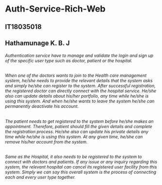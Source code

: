 # Auth-Service-Rich-Web

## IT18035018
## Hathamunage K. B. J


###### Authentication service have to manage and validate the login and sign up of the specific user type such as doctor, patient or the hospital.

###### When one of the doctors wants to join to the Health care management system, he/she needs to provide the relevant details that the system asks and simply he/she can register to the system. After successful registration, the registered doctor can directly connect with the hospital service. He/she also can update details about his/her portfolio, any time while he/she is using this system. And when he/she wants to leave the system he/she can permanently deactivate his account.

###### The patient needs to get registered to the system before he/she makes an appointment. Therefore, patient should fill the given details and complete the registration process. He/she also can update his private details any time while he/she is using this system. At any given time, he/she can remove his/her account from the system.

###### Same as the Hospital, it also needs to be registered to the system to connect with doctors and patients. If any issue or any inquiry regarding this system, the relevant hospital can cancel its registered user facility from this system. Simply we can say this overall system is the process of connecting each and every user type together.
